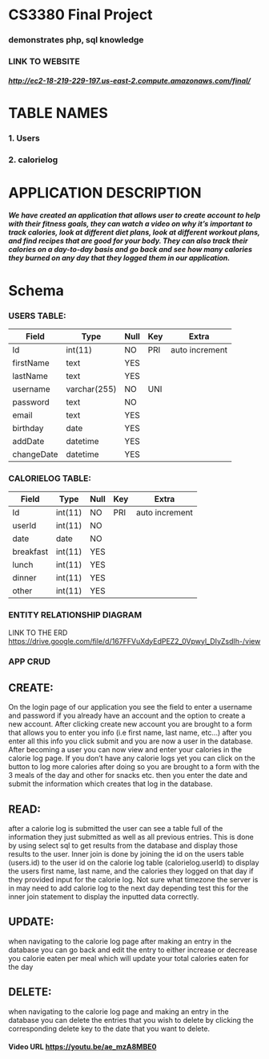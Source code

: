 # __CS3380 Final Project__
### __demonstrates php, sql knowledge__

### __LINK TO WEBSITE__

##### http://ec2-18-219-229-197.us-east-2.compute.amazonaws.com/final/

# __TABLE NAMES__

### __1.	Users__
### __2. calorielog__

# __APPLICATION DESCRIPTION__

##### We have created an application that allows user to create account to help with their fitness goals, they can watch a video on why it’s important to track calories, look at different diet plans, look at different workout plans, and find recipes that are good for your body. They can also track their calories on a day-to-day basis and go back and see how many calories they burned on any day that they logged them in our application.

# __Schema__

### __USERS TABLE:__

|  Field	      | Type	       | Null |	Key |	Extra       |
|---------------|--------------|------|-----|-------------|
| Id	        | int(11)	     | NO	| PRI | auto increment |
| firstName   | text	       | YES	|    |              |
| lastName	  | text	       | YES	|	   |              |
| username	  | varchar(255) | NO	| UNI |	            |
| password	  | text	       | NO	|	   |              |
| email	      | text	       | YES	|	   |              |
| birthday	  | date	       | YES	|	   |              |
| addDate     | datetime     | YES	|	   |              |
| changeDate  | datetime     | YES	|	   |              |

### __CALORIELOG TABLE:__
|Field |	Type	| Null |	Key	| Extra |
|------|--------|------|------|-------|
|Id	| int(11) |	NO |	PRI |	auto increment |
|userId |	int(11) |	NO	| 	
|date |	date |	NO	|	 
|breakfast |	int(11) |	YES	|	
|lunch	|int(11) |	YES	|	
|dinner	|int(11) |	YES	|	
| other	| int(11) |	YES	|	

### __ENTITY RELATIONSHIP DIAGRAM__

LINK TO THE ERD
https://drive.google.com/file/d/167FFVuXdyEdPEZ2_0Vpwyl_DIyZsdIh-/view


### __APP CRUD__

## __CREATE:__
On the login page of our application you see the field to enter a username and password if you already have an account and the option to create a new account. After clicking create new account you are brought to a form that allows you to enter you info (i.e first name, last name, etc…) after you enter all this info you click submit and you are now a user in the database. After becoming a user you can now view and enter your calories in the calorie log page. If you don’t have any calorie logs yet you can click on the button to log more calories after doing so you are brought to a form with the 3 meals of the day and other for snacks etc. then you enter the date and submit the information which creates that log in the database.

## __READ:__
after a calorie log is submitted the user can see a table full of the information they just submitted as well as all previous entries. This is done by using select sql to get results from the database and display those results to the user. Inner join is done by joining the id on the users table (users.id) to the user id on the calorie log table (calorielog.userId) to display the users first name, last name, and the calories they logged on that day if they provided input for the calorie log. Not sure what timezone the server is in may need to add calorie log to the next day depending test this for the inner join statement to display the inputted data correctly.

## __UPDATE:__
when navigating to the calorie log page after making an entry in the database you can go back and edit the entry to either increase or decrease you calorie eaten per meal which will update your total calories eaten for the day

## __DELETE:__
when navigating to the calorie log page and making an entry in the database you can delete the entries that you wish to delete by clicking the corresponding delete key to the date that you want to delete.

#### __Video URL__ https://youtu.be/ae_mzA8MBE0
